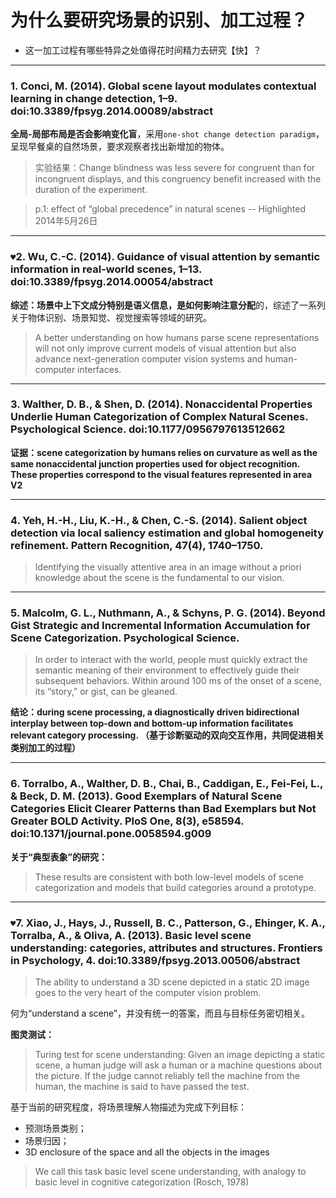 为什么要研究场景的识别、加工过程？
===

- 这一加工过程有哪些特异之处值得花时间精力去研究【快】？

---

### 1. Conci, M. (2014). Global scene layout modulates contextual learning in change detection, 1–9. doi:10.3389/fpsyg.2014.00089/abstract

**全局-局部布局是否会影响变化盲**，采用`one-shot change detection paradigm`，呈现早餐桌的自然场景，要求观察者找出新增加的物体。
> 实验结果：Change blindness was less severe for congruent than for incongruent displays, and this congruency benefit increased with the duration of the experiment.

> p.1: effect of “global precedence” in natural scenes -- Highlighted 2014年5月26日

---

### `♥`2. Wu, C.-C. (2014). Guidance of visual attention by semantic information in real-world scenes, 1–13. doi:10.3389/fpsyg.2014.00054/abstract

**综述：**场景中上下文成分特别是语义信息，是如何影响**注意分配**的，综述了一系列关于物体识别、场景知觉、视觉搜索等领域的研究。

> A better understanding on how humans parse scene representations will not only improve current models of visual attention but also advance next-generation computer vision systems and human-computer interfaces.

---

### 3. Walther, D. B., & Shen, D. (2014). Nonaccidental Properties Underlie Human Categorization of Complex Natural Scenes. Psychological Science. doi:10.1177/0956797613512662

**证据：scene categorization by humans relies on curvature as well as the same nonaccidental junction properties used for object recognition. These properties correspond to the visual features represented in area V2**

---

### 4. Yeh, H.-H., Liu, K.-H., & Chen, C.-S. (2014). Salient object detection via local saliency estimation and global homogeneity refinement. Pattern Recognition, 47(4), 1740–1750.

> Identifying the visually attentive area in an image without a priori knowledge about the scene is the fundamental to our vision.

---

### 5. Malcolm, G. L., Nuthmann, A., & Schyns, P. G. (2014). Beyond Gist Strategic and Incremental Information Accumulation for Scene Categorization. Psychological Science.

> In order to interact with the world, people must quickly extract the semantic meaning of their environment to effectively guide their subsequent behaviors. Within around 100 ms of the onset of a scene, its “story,” or gist, can be gleaned.

**结论：during scene processing, a diagnostically driven bidirectional interplay between top-down and bottom-up information facilitates relevant category processing. （基于诊断驱动的双向交互作用，共同促进相关类别加工的过程）**

---

### 6. Torralbo, A., Walther, D. B., Chai, B., Caddigan, E., Fei-Fei, L., & Beck, D. M. (2013). Good Exemplars of Natural Scene Categories Elicit Clearer Patterns than Bad Exemplars but Not Greater BOLD Activity. PloS One, 8(3), e58594. doi:10.1371/journal.pone.0058594.g009

**关于“典型表象”的研究：**
> These results are consistent with both low-level models of scene categorization and models that build categories around a prototype.

---

### `♥`7. Xiao, J., Hays, J., Russell, B. C., Patterson, G., Ehinger, K. A., Torralba, A., & Oliva, A. (2013). Basic level scene understanding: categories, attributes and structures. Frontiers in Psychology, 4. doi:10.3389/fpsyg.2013.00506/abstract

> The ability to understand a 3D scene depicted in a static 2D image goes to the very heart of the computer vision problem.

何为“understand a scene”，并没有统一的答案，而且与目标任务密切相关。

**图灵测试：**
> Turing test for scene understanding: Given an image depicting a static scene, a human judge will ask a human or a machine questions about the picture. If the judge cannot reliably tell the machine from the human, the machine is said to have passed the test.

基于当前的研究程度，将场景理解人物描述为完成下列目标：

- 预测场景类别；
- 场景归因；
- 3D enclosure of the space and all the objects in the images

> We call this task basic level scene understanding, with analogy to basic level in cognitive categorization (Rosch, 1978)